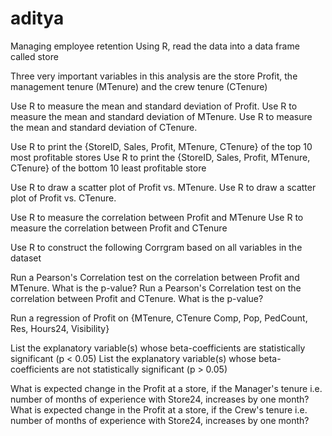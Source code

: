# aditya  
Managing employee retention
Using R, read the data into a data frame called store

Three very important variables in this analysis are the store Profit, the management tenure (MTenure) and the crew tenure (CTenure) 
 
Use R to measure the mean and standard deviation of Profit.
Use R to measure the mean and standard deviation of MTenure.
Use R to measure the mean and standard deviation of CTenure.

Use R to print the {StoreID, Sales, Profit, MTenure, CTenure} of the top 10 most profitable stores
Use R to print the {StoreID, Sales, Profit, MTenure, CTenure} of the bottom 10 least profitable store

Use R to draw a scatter plot of Profit vs. MTenure.
Use R to draw a scatter plot of Profit vs. CTenure.
 

Use R to measure the correlation between Profit and MTenure
Use R to measure the correlation between Profit and CTenure
 

Use R to construct the following Corrgram based on all variables in the dataset

Run a Pearson's Correlation test on the correlation between Profit and MTenure. What is the p-value?
Run a Pearson's Correlation test on the correlation between Profit and CTenure. What is the p-value?

Run a regression of Profit on {MTenure, CTenure Comp, Pop, PedCount, Res, Hours24, Visibility}

List the explanatory variable(s) whose beta-coefficients are statistically significant (p < 0.05)
List the explanatory variable(s) whose beta-coefficients are not statistically significant (p > 0.05)


What is expected change in the Profit at a store, if the Manager's tenure i.e. number of months of experience with Store24, increases by one month?
What is expected change in the Profit at a store, if the Crew's tenure i.e. number of months of experience with Store24, increases by one month?
